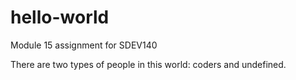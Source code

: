 # hello-world
Module 15 assignment for SDEV140

There are two types of people in this world: coders and undefined.
